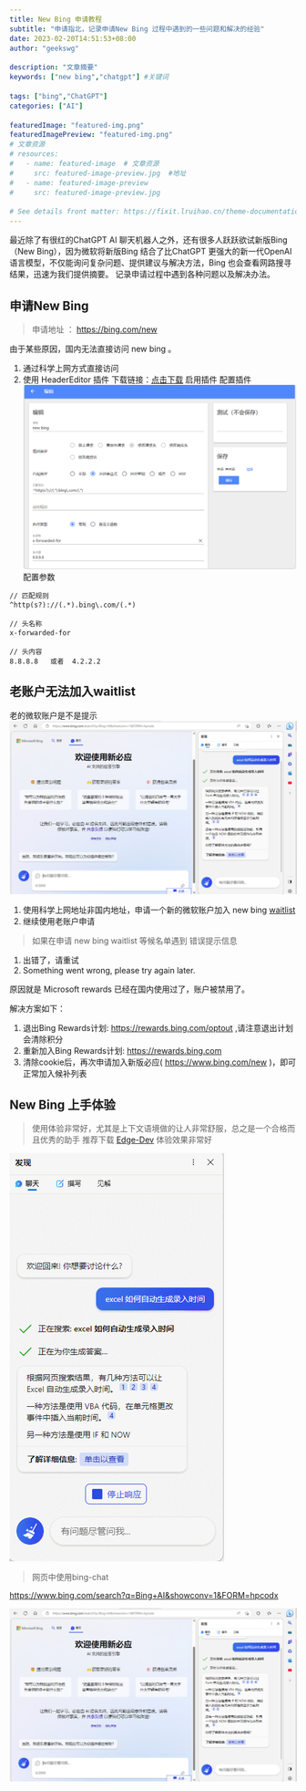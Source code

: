 ```yaml
---
title: New Bing 申请教程
subtitle: "申请指北，记录申请New Bing 过程中遇到的一些问题和解决的经验"
date: 2023-02-20T14:51:53+08:00
author: "geekswg"

description: "文章摘要"
keywords: ["new bing","chatgpt"] #关键词

tags: ["bing","ChatGPT"]
categories: ["AI"]

featuredImage: "featured-img.png"
featuredImagePreview: "featured-img.png"
# 文章资源
# resources:
#   - name: featured-image  # 文章资源
#     src: featured-image-preview.jpg  #地址
#   - name: featured-image-preview 
#     src: featured-image-preview.jpg

# See details front matter: https://fixit.lruihao.cn/theme-documentation-content/#front-matter
---
```


最近除了有很红的ChatGPT AI 聊天机器人之外，还有很多人跃跃欲试新版Bing（New Bing），因为微软将新版Bing 结合了比ChatGPT 更强大的新一代OpenAI 语言模型，不仅能询问复杂问题、提供建议与解决方法，Bing 也会查看网路搜寻结果，迅速为我们提供摘要。
记录申请过程中遇到各种问题以及解决办法。
<!--more-->

## 申请New Bing
> 申请地址 ： https://bing.com/new

由于某些原因，国内无法直接访问 new bing 。
1. 通过科学上网方式直接访问
2. 使用 HeaderEditor 插件 下载链接：[点击下载](https://microsoftedge.microsoft.com/addons/detail/header-editor/afopnekiinpekooejpchnkgfffaeceko)
   启用插件
   配置插件
   ![配置截图](newbing-header-editor.png "配置截图")
   配置参数
```
// 匹配规则
^http(s?)://(.*).bing\.com/(.*)

// 头名称
x-forwarded-for

// 头内容
8.8.8.8   或者  4.2.2.2
```

## 老账户无法加入waitlist

老的微软账户是不是提示
![new bing 申请waitlist错误](newbing.png "new bing 申请waitlist错误")


1. 使用科学上网地址非国内地址，申请一个新的微软账户加入 new bing [waitlist](https://www.bing.com/new)
2. 继续使用老账户申请
> 如果在申请 new bing waitlist 等候名单遇到 错误提示信息

1. 出错了，请重试
2. Something went wrong, please try again later.

原因就是 Microsoft rewards 已经在国内使用过了，账户被禁用了。

解决方案如下：
1. 退出Bing Rewards计划: https://rewards.bing.com/optout ,请注意退出计划会清除积分
2. 重新加入Bing Rewards计划: https://rewards.bing.com
3. 清除cookie后，再次申请加入新版必应( https://www.bing.com/new )，即可正常加入候补列表


## New Bing 上手体验

> 使用体验非常好，尤其是上下文语境做的让人非常舒服，总之是一个合格而且优秀的助手
推荐下载 [Edge-Dev](https://www.microsoftedgeinsider.com/zh-cn/download/dev) 体验效果非常好

![Edge-Dev new bing 使用预览](newbing.gif "Edge-Dev new bing 使用预览")

> 网页中使用bing-chat

https://www.bing.com/search?q=Bing+AI&showconv=1&FORM=hpcodx

![web new bing 使用预览](newbing.png "web new bing 使用预览")
